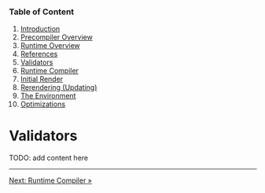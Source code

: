 ### Table of Content

1. [Introduction](./01-introduction.md)
2. [Precompiler Overview](./02-precompiler-overview.md)
3. [Runtime Overview](./03-runtime-overview.md)
4. [References](./04-references.md)
5. [Validators](./05-validators.md)
6. [Runtime Compiler](./06-runtime-compiler.md)
7. [Initial Render](./07-initial-render.md)
8. [Rerendering (Updating)](./08-rerendering-updating.md)
9. [The Environment](./09-the-environment.md)
10. [Optimizations](./10-optimizations.md)

# Validators

TODO: add content here

* * *

[Next: Runtime Compiler »](./06-runtime-compiler.md)
